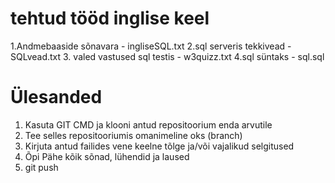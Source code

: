 # tehtud tööd inglise keel
1.Andmebaaside sõnavara - ingliseSQL.txt
2.sql serveris tekkivead - SQLvead.txt
3. valed vastused sql testis - w3quizz.txt
4.sql süntaks - sql.sql




# Ülesanded

1. Kasuta GIT CMD ja klooni antud repositoorium enda arvutile
2. Tee selles repositooriumis omanimeline oks (branch)
3. Kirjuta antud failides vene keelne tõlge ja/või vajalikud selgitused
4. Õpi Pähe kõik sõnad, lühendid ja laused
5. git push
